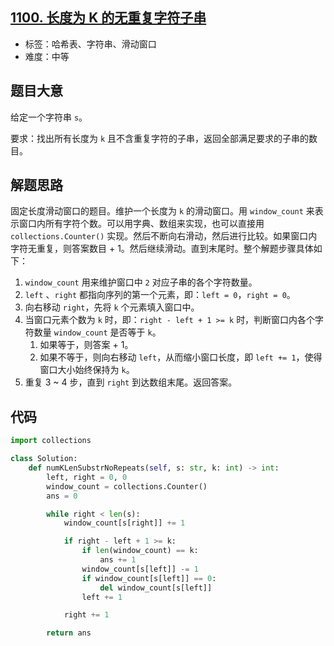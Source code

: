 ## [1100. 长度为 K 的无重复字符子串](https://leetcode-cn.com/problems/find-k-length-substrings-with-no-repeated-characters/)

- 标签：哈希表、字符串、滑动窗口
- 难度：中等

## 题目大意

给定一个字符串 `s`。

要求：找出所有长度为 `k` 且不含重复字符的子串，返回全部满足要求的子串的数目。

## 解题思路

固定长度滑动窗口的题目。维护一个长度为 `k` 的滑动窗口。用 `window_count` 来表示窗口内所有字符个数。可以用字典、数组来实现，也可以直接用 `collections.Counter()` 实现。然后不断向右滑动，然后进行比较。如果窗口内字符无重复，则答案数目 + 1。然后继续滑动。直到末尾时。整个解题步骤具体如下：

1. `window_count` 用来维护窗口中 `2` 对应子串的各个字符数量。
2. `left` 、`right` 都指向序列的第一个元素，即：`left = 0`，`right = 0`。
3. 向右移动 `right`，先将 `k` 个元素填入窗口中。
4. 当窗口元素个数为 `k` 时，即：`right - left + 1 >= k` 时，判断窗口内各个字符数量 `window_count` 是否等于 `k`。
   1. 如果等于，则答案 + 1。
   2. 如果不等于，则向右移动 `left`，从而缩小窗口长度，即 `left += 1`，使得窗口大小始终保持为 `k`。
5. 重复 3 ~ 4 步，直到 `right` 到达数组末尾。返回答案。

## 代码

```Python
import collections

class Solution:
    def numKLenSubstrNoRepeats(self, s: str, k: int) -> int:
        left, right = 0, 0
        window_count = collections.Counter()
        ans = 0

        while right < len(s):
            window_count[s[right]] += 1

            if right - left + 1 >= k:
                if len(window_count) == k:
                    ans += 1
                window_count[s[left]] -= 1
                if window_count[s[left]] == 0:
                    del window_count[s[left]]
                left += 1

            right += 1

        return ans
```

